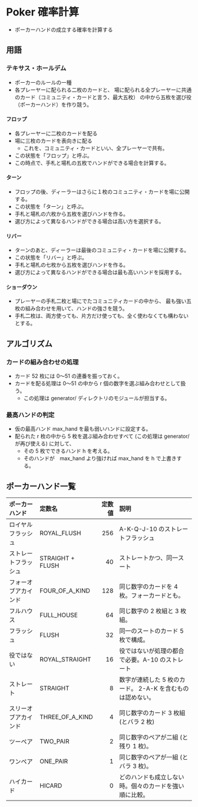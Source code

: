 # Poker 確率計算

- ポーカーハンドの成立する確率を計算する

##  用語

###   テキサス・ホールデム

- ポーカーのルールの一種
- 各プレーヤーに配られる二枚のカードと、
場に配られる全プレーヤーに共通のカード（コミュニティ・カードと言う、最大五枚）
の中から五枚を選び役（ポーカーハンド）を作り競う。

####   フロップ

- 各プレーヤーに二枚のカードを配る
- 場に三枚のカードを表向きに配る
    - これを、コミュニティ・カードといい、全プレーヤーで共有。
- この状態を「フロップ」と呼ぶ。
- この時点で、手札と場札の五枚でハンドができる場合を計算する。

####  ターン

- フロップの後、ディーラーはさらに１枚のコミュニティ・カードを場に公開する。
- この状態を「ターン」と呼ぶ。
- 手札と場札の六枚から五枚を選びハンドを作る。
- 選び方によって異なるハンドができる場合は高い方を選択する。

####  リバー

- ターンのあと、ディーラーは最後のコミュニティ・カードを場に公開する。
- この状態を「リバー」と呼ぶ。
- 手札と場札の七枚から五枚を選びハンドを作る。
- 選び方によって異なるハンドができる場合は最も高いハンドを採用する。

####  ショーダウン

- プレーヤーの手札二枚と場にでたコミュニティカードの中から、
最も強い五枚の組み合わせを用いて、ハンドの強さを競う。
- 手札二枚は、両方使っても、片方だけ使っても、全く使わなくても構わないとする。

##  アルゴリズム

###   カードの組み合わせの処理

- カード 52 枚には 0～51 の連番を振っておく。
- カードを配る処理は 0～51 の中から r 個の数字を選ぶ組み合わせとして扱う。
    - この処理は generator/ ディレクトリのモジュールが担当する。

###   最高ハンドの判定

- 仮の最高ハンド max_hand を最も弱いハンドに設定する。
- 配られた r 枚の中から 5 枚を選ぶ組み合わせすべて (この処理は generator/ が再び使える) に対して、
    - その 5 枚でできるハンド h を考える。
    - そのハンドが　max_hand より強ければ max_hand を h で上書きする。

##  ポーカーハンド一覧

|    ポーカーハンド    |      定数名      | 定数値 |                            説明                            |
|:---------------------|:-----------------|-------:|:-----------------------------------------------------------|
| ロイヤルフラッシュ   | ROYAL_FLUSH      |    256 | A-K-Q-J-10 のストレートフラッシュ                          |
| ストレートフラッシュ | STRAIGHT + FLUSH |     40 | ストレートかつ、同一スート                                 |
| フォーオブアカインド | FOUR_OF_A_KIND   |    128 | 同じ数字のカードを 4 枚。フォーカードとも。                |
| フルハウス           | FULL_HOUSE       |     64 | 同じ数字の 2 枚組と 3 枚組。                               |
| フラッシュ           | FLUSH            |     32 | 同一のスートのカード 5 枚で構成。                          |
| 役ではない           | ROYAL_STRAIGHT   |     16 | 役ではないが処理の都合で必要。A-10 のストレート            |
| ストレート           | STRAIGHT         |      8 | 数字が連続した 5 枚のカード。 2-A-K を含むものは認めない。 |
| スリーオブアカインド | THREE_OF_A_KIND  |      4 | 同じ数字のカード 3 枚組 (とバラ 2 枚)                      |
| ツーペア             | TWO_PAIR         |      2 | 同じ数字のペアが二組 (と残り 1 枚)。                       |
| ワンペア             | ONE_PAIR         |      1 | 同じ数字のペアが一組 (とバラ 3 枚)。                       |
| ハイカード           | HICARD           |      0 | どのハンドも成立しない時。個々のカードを強い順に比較。     |
